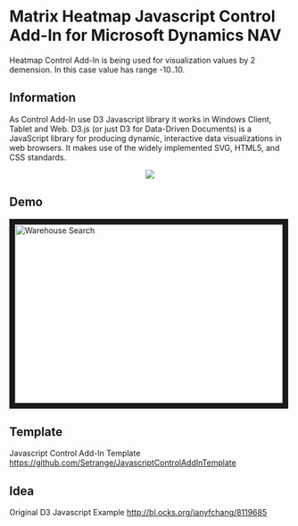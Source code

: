 # Matrix Heatmap Javascript Control Add-In for Microsoft Dynamics NAV
Heatmap Control Add-In is being used for visualization values by 2 demension. In this case value has range -10..10.

## Information
As Control Add-In use D3 Javascript library it works in Windows Client, Tablet and Web. D3.js (or just D3 for Data-Driven Documents) is a JavaScript library for producing dynamic, interactive data visualizations in web browsers. It makes use of the widely implemented SVG, HTML5, and CSS standards.
<p align="center">
    <img src="https://github.com/Setrange/MatrixHeatmapAddIn/blob/master/Microsoft%20Dynamics%20NAV%20Objects/MatrixHeatmapDemo.png">
</p>

## Demo
 
<a href="http://www.youtube.com/watch?feature=player_embedded&v=xVs7Tmvkpew" target="_blank">
<img src="http://img.youtube.com/vi/xVs7Tmvkpew/0.jpg" alt="Warehouse Search" width="480" height="320" border="10" />
</a>

## Template
Javascript Control Add-In Template 
<a href="https://github.com/Setrange/JavascriptControlAddInTemplate" target="_blank"> https://github.com/Setrange/JavascriptControlAddInTemplate </a>

## Idea
Original D3 Javascript Example
<a href="http://bl.ocks.org/ianyfchang/8119685" target="_blank"> http://bl.ocks.org/ianyfchang/8119685 </a>


